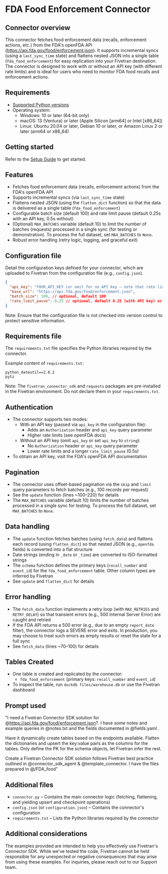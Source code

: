 # FDA Food Enforcement Connector

## Connector overview

This connector fetches food enforcement data (recalls, enforcement actions, etc.) from the FDA's openFDA API (https://api.fda.gov/food/enforcement.json). It supports incremental syncs (using a `last_sync_time` state) and flattens nested JSON into a single table (`fda_food_enforcement`) for easy replication into your Fivetran destination. The connector is designed to work with or without an API key (with different rate limits) and is ideal for users who need to monitor FDA food recalls and enforcement actions.

## Requirements

* [Supported Python versions](https://github.com/fivetran/fivetran_connector_sdk/blob/main/README.md#requirements)
* Operating system:
  * Windows: 10 or later (64-bit only)
  * macOS: 13 (Ventura) or later (Apple Silicon [arm64] or Intel [x86_64])
  * Linux: Ubuntu 20.04 or later, Debian 10 or later, or Amazon Linux 2 or later (arm64 or x86_64)

## Getting started

Refer to the [Setup Guide](https://fivetran.com/docs/connectors/connector-sdk/setup-guide) to get started.

## Features

* Fetches food enforcement data (recalls, enforcement actions) from the FDA's openFDA API
* Supports incremental syncs (via `last_sync_time` state)
* Flattens nested JSON (using the `flatten_dict` function) so that the data is delivered as a single table (`fda_food_enforcement`)
* Configurable batch size (default 100) and rate limit pause (default 0.25s with an API key, 0.5s without)
* (Optional) `MAX_BATCHES` variable (default 10) to limit the number of batches (requests) processed in a single sync (for testing or demonstration). To process the full dataset, set `MAX_BATCHES` to `None`.
* Robust error handling (retry logic, logging, and graceful exit)

## Configuration file

Detail the configuration keys defined for your connector, which are uploaded to Fivetran from the configuration file (e.g., `config.json`).

```json
{
  "api_key": "YOUR_API_KEY (or omit for no API key – note that rate limits differ)",
  "base_url": "https://api.fda.gov/food/enforcement.json",
  "batch_size": 100, // optional, default 100
  "rate_limit_pause": 0.25 // optional, default 0.25 (with API key) or 0.5 (without API key)
}
```

Note: Ensure that the configuration file is not checked into version control to protect sensitive information.

## Requirements file

The `requirements.txt` file specifies the Python libraries required by the connector.

Example content of `requirements.txt`:

```
python_dateutil==2.8.2
pytz
```

Note: The `fivetran_connector_sdk` and `requests` packages are pre-installed in the Fivetran environment. Do not declare them in your `requirements.txt`.

## Authentication

* The connector supports two modes:
  * With an API key (passed via `api_key` in the configuration file):
    * Adds an `Authorization` header and `api_key` query parameter
    * Higher rate limits (see openFDA docs)
  * Without an API key (omit `api_key` or set `api_key` to `string`):
    * No `Authorization` header or `api_key` query parameter
    * Lower rate limits and a longer `rate_limit_pause` (0.5s)
* To obtain an API key, visit the FDA's openFDA API documentation

## Pagination

* The connector uses offset-based pagination via the `skip` and `limit` query parameters to fetch batches (e.g., 100 records per request)
* See the `update` function (lines ~100–220) for details
* The `MAX_BATCHES` variable (default 10) limits the number of batches processed in a single sync for testing. To process the full dataset, set `MAX_BATCHES` to `None`.

## Data handling

* The `update` function fetches batches (using `fetch_data`) and flattens each record (using `flatten_dict`) so that nested JSON (e.g., `openfda` fields) is converted into a flat structure
* Date strings (ending in `_date` or `_time`) are converted to ISO-formatted strings
* The `schema` function defines the primary keys (`recall_number` and `event_id`) for the `fda_food_enforcement` table. Other column types are inferred by Fivetran
* See `update` and `flatten_dict` for details

## Error handling

* The `fetch_data` function implements a retry loop (with `MAX_RETRIES` and `RETRY_DELAY`) so that transient errors (e.g., 500 Internal Server Error) are caught and retried
* If the FDA API returns a 500 error (e.g., due to an empty `report_date` filter), the connector logs a SEVERE error and exits. In production, you may choose to treat such errors as empty results or reset the state for a full sync
* See `fetch_data` (lines ~70–100) for details

## Tables Created

* One table is created and replicated by the connector:
  * `fda_food_enforcement` (primary keys: `recall_number` and `event_id`)
* To inspect the table, run `duckdb files/warehouse.db` or use the Fivetran dashboard

## Prompt used
"I need a Fivetran Connector SDK solution for @https://api.fda.gov/food/enforcement.json?. I have some notes and example queries in @notes.txt  and the fields documented in @fields.yaml . 

Have it dynamically create tables based on the endpoints available. Flatten the dictionaries and upsert the key:value pairs as the columns for the tables. Only define the PK for the schema objects, let Fivetran infer the rest.

Create a Fivetran Connector SDK solution follows Fivetran best practice outlined in @connector_sdk_agent  & @template_connector. I have the files prepared in @/FDA_food"

## Additional files

* `connector.py` – Contains the main connector logic (fetching, flattening, and yielding upsert and checkpoint operations)
* `config.json` (or `configuration.json`) – Contains the connector's configuration
* `requirements.txt` – Lists the Python libraries required by the connector

## Additional considerations

The examples provided are intended to help you effectively use Fivetran's Connector SDK. While we've tested the code, Fivetran cannot be held responsible for any unexpected or negative consequences that may arise from using these examples. For inquiries, please reach out to our Support team. 
